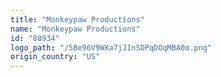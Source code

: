 ```yaml
---
title: "Monkeypaw Productions"
name: "Monkeypaw Productions"
id: "88934"
logo_path: "/5Be96V9WXa7jJInSDPqDOqMBA0o.png"
origin_country: "US"
---
```


